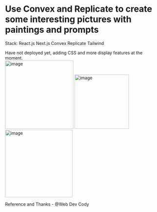 # Use Convex and Replicate to create some interesting pictures with paintings and prompts
Stack:
React.js Next.js Convex Replicate Tailwind 
<p></p>
Have not deployed yet, adding CSS and more display features at the moment.
<div class="container">
<img width="224" alt="image" src="https://github.com/Cora-chan/convex/assets/41717903/4d434af1-6f29-4d80-8cca-f3fe2b794529">
<img width="178" alt="image" src="https://github.com/Cora-chan/convex/assets/41717903/ed5e08af-bedc-4dfb-b18a-1644e1b54ee8">
<img width="221" alt="image" src="https://github.com/Cora-chan/convex/assets/41717903/832cfc40-203c-410c-a2ba-065830b98394">
</div>

Reference and Thanks - @Web Dev Cody

